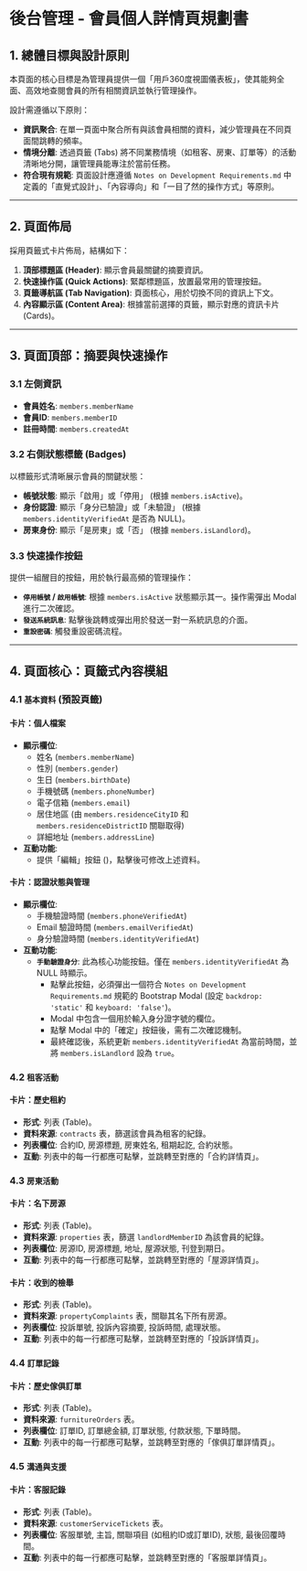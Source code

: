 # 後台管理 - 會員個人詳情頁規劃書

## 1. 總體目標與設計原則

本頁面的核心目標是為管理員提供一個「用戶360度視圖儀表板」，使其能夠全面、高效地查閱會員的所有相關資訊並執行管理操作。

設計需遵循以下原則：
- **資訊聚合**: 在單一頁面中聚合所有與該會員相關的資料，減少管理員在不同頁面間跳轉的頻率。
- **情境分離**: 透過頁籤 (Tabs) 將不同業務情境（如租客、房東、訂單等）的活動清晰地分開，讓管理員能專注於當前任務。
- **符合現有規範**: 頁面設計應遵循 `Notes on Development Requirements.md` 中定義的「直覺式設計」、「內容導向」和「一目了然的操作方式」等原則。

---

## 2. 頁面佈局

採用頁籤式卡片佈局，結構如下：

1.  **頂部標題區 (Header)**: 顯示會員最關鍵的摘要資訊。
2.  **快速操作區 (Quick Actions)**: 緊鄰標題區，放置最常用的管理按鈕。
3.  **頁籤導航區 (Tab Navigation)**: 頁面核心，用於切換不同的資訊上下文。
4.  **內容顯示區 (Content Area)**: 根據當前選擇的頁籤，顯示對應的資訊卡片 (Cards)。

---

## 3. 頁面頂部：摘要與快速操作

### 3.1 左側資訊

-   **會員姓名**: `members.memberName`
-   **會員ID**: `members.memberID`
-   **註冊時間**: `members.createdAt`

### 3.2 右側狀態標籤 (Badges)

以標籤形式清晰展示會員的關鍵狀態：

-   **帳號狀態**: 顯示「啟用」或「停用」 (根據 `members.isActive`)。
-   **身份認證**: 顯示「身分已驗證」或「未驗證」 (根據 `members.identityVerifiedAt` 是否為 NULL)。
-   **房東身份**: 顯示「是房東」或「否」 (根據 `members.isLandlord`)。

### 3.3 快速操作按鈕

提供一組醒目的按鈕，用於執行最高頻的管理操作：

-   **`停用帳號` / `啟用帳號`**: 根據 `members.isActive` 狀態顯示其一。操作需彈出 Modal 進行二次確認。
-   **`發送系統訊息`**: 點擊後跳轉或彈出用於發送一對一系統訊息的介面。
-   **`重設密碼`**: 觸發重設密碼流程。

---

## 4. 頁面核心：頁籤式內容模組

### 4.1 `基本資料` (預設頁籤)

#### 卡片：個人檔案

-   **顯示欄位**:
    -   姓名 (`members.memberName`)
    -   性別 (`members.gender`)
    -   生日 (`members.birthDate`)
    -   手機號碼 (`members.phoneNumber`)
    -   電子信箱 (`members.email`)
    -   居住地區 (由 `members.residenceCityID` 和 `members.residenceDistrictID` 關聯取得)
    -   詳細地址 (`members.addressLine`)
-   **互動功能**:
    -   提供「編輯」按鈕 (<i class="bi bi-pencil-square"></i>)，點擊後可修改上述資料。

#### 卡片：認證狀態與管理

-   **顯示欄位**:
    -   手機驗證時間 (`members.phoneVerifiedAt`)
    -   Email 驗證時間 (`members.emailVerifiedAt`)
    -   身分驗證時間 (`members.identityVerifiedAt`)
-   **互動功能**:
    -   **`手動驗證身分`**: 此為核心功能按鈕。僅在 `members.identityVerifiedAt` 為 NULL 時顯示。
        -   點擊此按鈕，必須彈出一個符合 `Notes on Development Requirements.md` 規範的 Bootstrap Modal (設定 `backdrop: 'static'` 和 `keyboard: 'false'`)。
        -   Modal 中包含一個用於輸入身分證字號的欄位。
        -   點擊 Modal 中的「確定」按鈕後，需有二次確認機制。
        -   最終確認後，系統更新 `members.identityVerifiedAt` 為當前時間，並將 `members.isLandlord` 設為 `true`。

### 4.2 `租客活動`

#### 卡片：歷史租約

-   **形式**: 列表 (Table)。
-   **資料來源**: `contracts` 表，篩選該會員為租客的紀錄。
-   **列表欄位**: 合約ID, 房源標題, 房東姓名, 租期起訖, 合約狀態。
-   **互動**: 列表中的每一行都應可點擊，並跳轉至對應的「合約詳情頁」。

### 4.3 `房東活動`

#### 卡片：名下房源

-   **形式**: 列表 (Table)。
-   **資料來源**: `properties` 表，篩選 `landlordMemberID` 為該會員的紀錄。
-   **列表欄位**: 房源ID, 房源標題, 地址, 屋源狀態, 刊登到期日。
-   **互動**: 列表中的每一行都應可點擊，並跳轉至對應的「屋源詳情頁」。

#### 卡片：收到的檢舉

-   **形式**: 列表 (Table)。
-   **資料來源**: `propertyComplaints` 表，關聯其名下所有房源。
-   **列表欄位**: 投訴單號, 投訴內容摘要, 投訴時間, 處理狀態。
-   **互動**: 列表中的每一行都應可點擊，並跳轉至對應的「投訴詳情頁」。

### 4.4 `訂單記錄`

#### 卡片：歷史傢俱訂單

-   **形式**: 列表 (Table)。
-   **資料來源**: `furnitureOrders` 表。
-   **列表欄位**: 訂單ID, 訂單總金額, 訂單狀態, 付款狀態, 下單時間。
-   **互動**: 列表中的每一行都應可點擊，並跳轉至對應的「傢俱訂單詳情頁」。

### 4.5 `溝通與支援`

#### 卡片：客服記錄

-   **形式**: 列表 (Table)。
-   **資料來源**: `customerServiceTickets` 表。
-   **列表欄位**: 客服單號, 主旨, 關聯項目 (如租約ID或訂單ID), 狀態, 最後回覆時間。
-   **互動**: 列表中的每一行都應可點擊，並跳轉至對應的「客服單詳情頁」。


